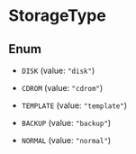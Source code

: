 
# StorageType

## Enum


* `DISK` (value: `"disk"`)

* `CDROM` (value: `"cdrom"`)

* `TEMPLATE` (value: `"template"`)

* `BACKUP` (value: `"backup"`)

* `NORMAL` (value: `"normal"`)



